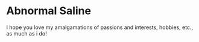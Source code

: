 # Abnormal Saline

I hope you love my amalgamations of passions and interests, hobbies, etc., as much as i do!